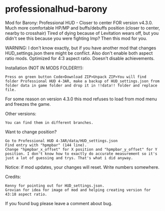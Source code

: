 # professionalhud-barony
Mod for Barony: Professional HUD - Closer to center
FOR version v4.3.0.
Much more comfortable HP/MP and buffs/debuffs position (closer to center, nearby to crosshair)
Tired of dying because of Levitation wears off, but you didn't see this because you were fighting Imp? Then this mod for you.

WARNING:
I don't know exactly, but if you have another mod that changes HUD_settings.json there might be conflict. Also don't enable both aspect ratio mods.
Optimized for 4:3 aspect ratio.
Doesn't disable achievements.

Installation (NOT IN MODS FOLDER!!!):

    Press on green button Code>Download ZIP>Unpack ZIP>You will find folder Professional HUD 4-3AR, make a backup of HUD_settings.json from folder data in game folder and drop it in !!data!! folder and replace file.

For some reason on version 4.3.0 this mod refuses to load from mod menu and freezes the game.

Other versions:

    You can find them in different branches.

Want to change position?

    Go to Professional HUD 4-3AR/data/HUD_settings.json
    Find entry with "hpmpbar" (144 line).
    Change "hpmpbar_x_offset" for X position and "hpmpbar_y_offset" for Y position. I don't know how to exactly do accurate measurement so it's just a lot of guessing and trys. That's what i did anyway.

Notice: if mod updates, your changes will reset. Write numbers somewhere.

Credits:

    Kenny for pointing out for HUD_settings.json.
    Grovian for idea for image of mod and helping creating version for 43:18 aspect ratio.


If you found bug please leave a comment about bug.
